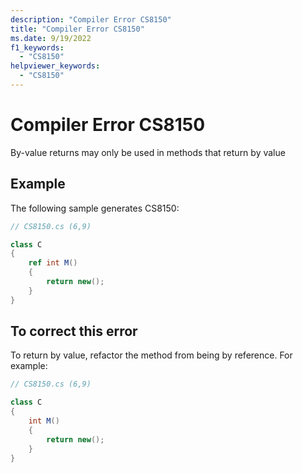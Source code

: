 ```yaml
---
description: "Compiler Error CS8150"
title: "Compiler Error CS8150"
ms.date: 9/19/2022
f1_keywords:
  - "CS8150"
helpviewer_keywords:
  - "CS8150"
---
```

# Compiler Error CS8150

By-value returns may only be used in methods that return by value

## Example

 The following sample generates CS8150:

```csharp
// CS8150.cs (6,9)

class C
{
    ref int M()
    {
        return new();
    }
}
```

## To correct this error

To return by value, refactor the method from being by reference.  For example:

```csharp
// CS8150.cs (6,9)

class C
{
    int M()
    {
        return new();
    }
}
```
